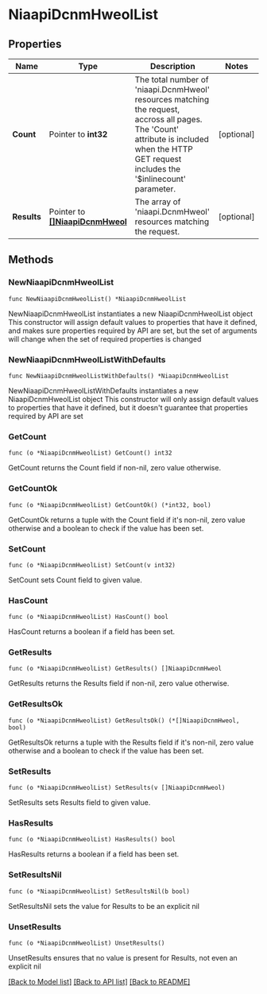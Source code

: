 # NiaapiDcnmHweolList

## Properties

Name | Type | Description | Notes
------------ | ------------- | ------------- | -------------
**Count** | Pointer to **int32** | The total number of &#39;niaapi.DcnmHweol&#39; resources matching the request, accross all pages. The &#39;Count&#39; attribute is included when the HTTP GET request includes the &#39;$inlinecount&#39; parameter. | [optional] 
**Results** | Pointer to [**[]NiaapiDcnmHweol**](NiaapiDcnmHweol.md) | The array of &#39;niaapi.DcnmHweol&#39; resources matching the request. | [optional] 

## Methods

### NewNiaapiDcnmHweolList

`func NewNiaapiDcnmHweolList() *NiaapiDcnmHweolList`

NewNiaapiDcnmHweolList instantiates a new NiaapiDcnmHweolList object
This constructor will assign default values to properties that have it defined,
and makes sure properties required by API are set, but the set of arguments
will change when the set of required properties is changed

### NewNiaapiDcnmHweolListWithDefaults

`func NewNiaapiDcnmHweolListWithDefaults() *NiaapiDcnmHweolList`

NewNiaapiDcnmHweolListWithDefaults instantiates a new NiaapiDcnmHweolList object
This constructor will only assign default values to properties that have it defined,
but it doesn't guarantee that properties required by API are set

### GetCount

`func (o *NiaapiDcnmHweolList) GetCount() int32`

GetCount returns the Count field if non-nil, zero value otherwise.

### GetCountOk

`func (o *NiaapiDcnmHweolList) GetCountOk() (*int32, bool)`

GetCountOk returns a tuple with the Count field if it's non-nil, zero value otherwise
and a boolean to check if the value has been set.

### SetCount

`func (o *NiaapiDcnmHweolList) SetCount(v int32)`

SetCount sets Count field to given value.

### HasCount

`func (o *NiaapiDcnmHweolList) HasCount() bool`

HasCount returns a boolean if a field has been set.

### GetResults

`func (o *NiaapiDcnmHweolList) GetResults() []NiaapiDcnmHweol`

GetResults returns the Results field if non-nil, zero value otherwise.

### GetResultsOk

`func (o *NiaapiDcnmHweolList) GetResultsOk() (*[]NiaapiDcnmHweol, bool)`

GetResultsOk returns a tuple with the Results field if it's non-nil, zero value otherwise
and a boolean to check if the value has been set.

### SetResults

`func (o *NiaapiDcnmHweolList) SetResults(v []NiaapiDcnmHweol)`

SetResults sets Results field to given value.

### HasResults

`func (o *NiaapiDcnmHweolList) HasResults() bool`

HasResults returns a boolean if a field has been set.

### SetResultsNil

`func (o *NiaapiDcnmHweolList) SetResultsNil(b bool)`

 SetResultsNil sets the value for Results to be an explicit nil

### UnsetResults
`func (o *NiaapiDcnmHweolList) UnsetResults()`

UnsetResults ensures that no value is present for Results, not even an explicit nil

[[Back to Model list]](../README.md#documentation-for-models) [[Back to API list]](../README.md#documentation-for-api-endpoints) [[Back to README]](../README.md)


